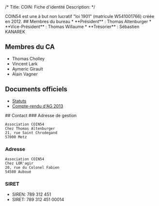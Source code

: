 /*
Title: COIN: Fiche d'identité
Description: 
*/



<div id="leftcontent" markdown=1>
COIN54 est une à but non lucratif "loi 1901" (matricule W541001766) créée en 2012.
## Membres du bureau
* **Président** : Thomas Altenburger
* **Vice-Président** : Thomas Willaume
* **Trésorier** : Sébastien KANAREK

## Membres du CA

* Thomas Cholley
* Vincent Lark
* Aymeric Girault
* Alain Vagner

## Documents officiels

* [Statuts](/content/static/StatutsCOIN54.pdf)
* [Compte-rendu d'AG 2013](/content/static/CR-AG-Coin-2013.pdf)


</div><div id="rightcontent" markdown=1>
## Contact
### Adresse de gestion 

	Association COIN54
	Chez Thomas Altenburger
	21, rue Saint Chrodegand
	57000 Metz

### Adresse
	Association COIN54
	Chez LOR'agir
	20, rue du Colonel Fabien
	54580 Auboué


### SIRET

* SIREN: 789 312 451
* SIRET: 789 312 451 00014 

</div>
